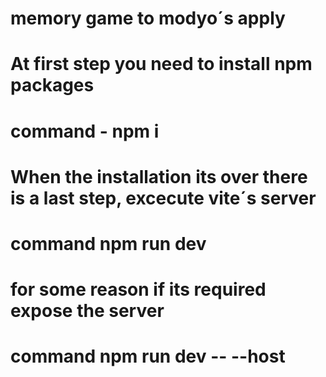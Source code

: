 # memory game to modyo´s apply

# At first step you need to install npm packages
# command - npm i
# When the installation its over there is a last step, excecute vite´s server
# command npm run dev

# for some reason if its required expose the server 
# command npm run dev -- --host
